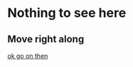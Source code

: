 # Nothing to see here

## Move right along 

[ok go on then](http://kenoir.github.io/case_sensitive/)
